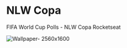 # NLW Copa
FIFA World Cup Polls - NLW Copa Rocketseat

![Wallpaper- 2560x1600](https://user-images.githubusercontent.com/40894497/200389011-5b4fd681-a09d-4828-925c-56fed8694937.png)
